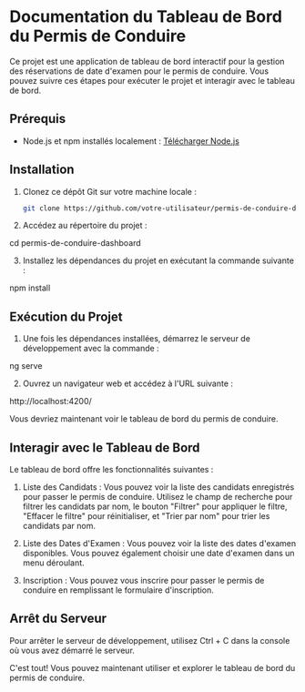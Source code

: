 # Documentation du Tableau de Bord du Permis de Conduire

Ce projet est une application de tableau de bord interactif pour la gestion des réservations de date d'examen pour le permis de conduire. Vous pouvez suivre ces étapes pour exécuter le projet et interagir avec le tableau de bord.

## Prérequis

- Node.js et npm installés localement : [Télécharger Node.js](https://nodejs.org/)

## Installation

1. Clonez ce dépôt Git sur votre machine locale :

   ```bash
   git clone https://github.com/votre-utilisateur/permis-de-conduire-dashboard.git

   ```

2. Accédez au répertoire du projet :

cd permis-de-conduire-dashboard

3. Installez les dépendances du projet en exécutant la commande suivante :

npm install

## Exécution du Projet

1. Une fois les dépendances installées, démarrez le serveur de développement avec la commande :

ng serve

2. Ouvrez un navigateur web et accédez à l'URL suivante :

http://localhost:4200/

Vous devriez maintenant voir le tableau de bord du permis de conduire.

## Interagir avec le Tableau de Bord

Le tableau de bord offre les fonctionnalités suivantes :

1. Liste des Candidats : Vous pouvez voir la liste des candidats enregistrés pour passer le permis de conduire. Utilisez le champ de recherche pour filtrer les candidats par nom, le bouton "Filtrer" pour appliquer le filtre, "Effacer le filtre" pour réinitialiser, et "Trier par nom" pour trier les candidats par nom.

2. Liste des Dates d'Examen : Vous pouvez voir la liste des dates d'examen disponibles. Vous pouvez également choisir une date d'examen dans un menu déroulant.

3. Inscription : Vous pouvez vous inscrire pour passer le permis de conduire en remplissant le formulaire d'inscription.

## Arrêt du Serveur

Pour arrêter le serveur de développement, utilisez Ctrl + C dans la console où vous avez démarré le serveur.

C'est tout! Vous pouvez maintenant utiliser et explorer le tableau de bord du permis de conduire.
